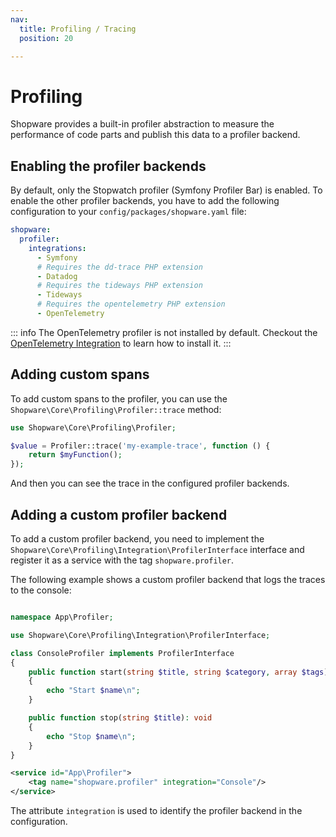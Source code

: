 ```yaml
---
nav:
  title: Profiling / Tracing
  position: 20

---
```


# Profiling

Shopware provides a built-in profiler abstraction to measure the performance of code parts and publish this data to a profiler backend.

## Enabling the profiler backends

By default, only the Stopwatch profiler (Symfony Profiler Bar) is enabled. To enable the other profiler backends, you have to add the following configuration to your `config/packages/shopware.yaml` file:

```yaml
shopware:
  profiler:
    integrations:
      - Symfony
      # Requires the dd-trace PHP extension
      - Datadog
      # Requires the tideways PHP extension
      - Tideways
      # Requires the opentelemetry PHP extension
      - OpenTelemetry
```

::: info
The OpenTelemetry profiler is not installed by default. Checkout the [OpenTelemetry Integration](./opentelemetry.md) to learn how to install it.
:::

## Adding custom spans

To add custom spans to the profiler, you can use the `Shopware\Core\Profiling\Profiler::trace` method:

```php
use Shopware\Core\Profiling\Profiler;

$value = Profiler::trace('my-example-trace', function () {
    return $myFunction();
});
```

And then you can see the trace in the configured profiler backends.

## Adding a custom profiler backend

To add a custom profiler backend, you need to implement the `Shopware\Core\Profiling\Integration\ProfilerInterface` interface and register it as a service with the tag `shopware.profiler`.

The following example shows a custom profiler backend that logs the traces to the console:

```php

namespace App\Profiler;

use Shopware\Core\Profiling\Integration\ProfilerInterface;

class ConsoleProfiler implements ProfilerInterface
{
    public function start(string $title, string $category, array $tags): void
    {
        echo "Start $name\n";
    }

    public function stop(string $title): void
    {
        echo "Stop $name\n";
    }
}
```

```XML
<service id="App\Profiler">
    <tag name="shopware.profiler" integration="Console"/>
</service>
```

The attribute `integration` is used to identify the profiler backend in the configuration.
